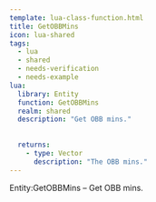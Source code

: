 ```yaml
---
template: lua-class-function.html
title: GetOBBMins
icon: lua-shared
tags:
  - lua
  - shared
  - needs-verification
  - needs-example
lua:
  library: Entity
  function: GetOBBMins
  realm: shared
  description: "Get OBB mins."
  
  
  returns:
    - type: Vector
      description: "The OBB mins."
---
```


<div class="lua__search__keywords">
Entity:GetOBBMins &#x2013; Get OBB mins.
</div>
